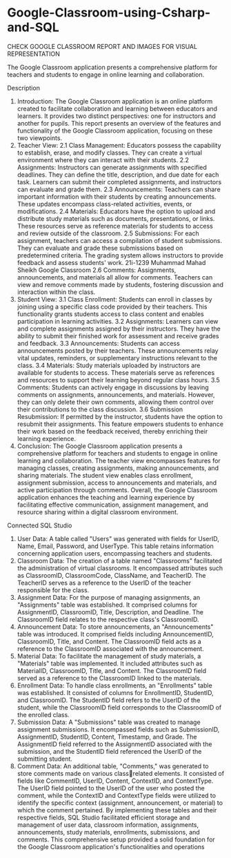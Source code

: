 # Google-Classroom-using-Csharp-and-SQL

CHECK GOOGLE CLASSROOM REPORT AND IMAGES FOR VISUAL REPRESENTATION

The Google Classroom application presents a comprehensive platform for teachers and  students to engage in online learning and collaboration.

Description
1. Introduction:
The Google Classroom application is an online platform created to facilitate collaboration and
learning between educators and learners. It provides two distinct perspectives: one for 
instructors and another for pupils. This report presents an overview of the features and 
functionality of the Google Classroom application, focusing on these two viewpoints.
2. Teacher View:
2.1 Class Management:
Educators possess the capability to establish, erase, and modify classes. They can create a 
virtual environment where they can interact with their students.
2.2 Assignments:
Instructors can generate assignments with specified deadlines. They can define the title, 
description, and due date for each task. Learners can submit their completed assignments, 
and instructors can evaluate and grade them.
2.3 Announcements:
Teachers can share important information with their students by creating announcements. 
These updates encompass class-related activities, events, or modifications.
2.4 Materials:
Educators have the option to upload and distribute study materials such as documents, 
presentations, or links. These resources serve as reference materials for students to access 
and review outside of the classroom.
2.5 Submissions:
For each assignment, teachers can access a compilation of student submissions. They can 
evaluate and grade these submissions based on predetermined criteria. The grading system 
allows instructors to provide feedback and assess students' work.
21i-1239 Muhammad Mahad Sheikh Google Classroom
2.6 Comments:
Assignments, announcements, and materials all allow for comments. Teachers can view and 
remove comments made by students, fostering discussion and interaction within the class.
3. Student View:
3.1 Class Enrollment:
Students can enroll in classes by joining using a specific class code provided by their teachers. 
This functionality grants students access to class content and enables participation in 
learning activities.
3.2 Assignments:
Learners can view and complete assignments assigned by their instructors. They have the 
ability to submit their finished work for assessment and receive grades and feedback.
3.3 Announcements:
Students can access announcements posted by their teachers. These announcements relay 
vital updates, reminders, or supplementary instructions relevant to the class.
3.4 Materials:
Study materials uploaded by instructors are available for students to access. These materials 
serve as references and resources to support their learning beyond regular class hours.
3.5 Comments:
Students can actively engage in discussions by leaving comments on assignments, 
announcements, and materials. However, they can only delete their own comments, allowing 
them control over their contributions to the class discussion.
3.6 Submission Resubmission:
If permitted by the instructor, students have the option to resubmit their assignments. This 
feature empowers students to enhance their work based on the feedback received, thereby 
enriching their learning experience.
4. Conclusion:
The Google Classroom application presents a comprehensive platform for teachers and 
students to engage in online learning and collaboration. The teacher view encompasses 
features for managing classes, creating assignments, making announcements, and sharing 
materials. The student view enables class enrollment, assignment submission, access to 
announcements and materials, and active participation through comments. Overall, the 
Google Classroom application enhances the teaching and learning experience by facilitating 
effective communication, assignment management, and resource sharing within a digital 
classroom environment.



Connected SQL Studio
1. User Data:
A table called "Users" was generated with fields for UserID, Name, Email, Password, and 
UserType. This table retains information concerning application users, encompassing 
teachers and students.
2. Classroom Data:
The creation of a table named "Classrooms" facilitated the administration of virtual 
classrooms. It encompassed attributes such as ClassroomID, ClassroomCode, ClassName, 
and TeacherID. The TeacherID serves as a reference to the UserID of the teacher responsible 
for the class.
3. Assignment Data:
For the purpose of managing assignments, an "Assignments" table was established. It 
comprised columns for AssignmentID, ClassroomID, Title, Description, and Deadline. The 
ClassroomID field relates to the respective class's ClassroomID.
4. Announcement Data:
To store announcements, an "Announcements" table was introduced. It comprised fields 
including AnnouncementID, ClassroomID, Title, and Content. The ClassroomID field acts as a 
reference to the ClassroomID associated with the announcement.
5. Material Data:
To facilitate the management of study materials, a "Materials" table was implemented. It 
included attributes such as MaterialID, ClassroomID, Title, and Content. The ClassroomID 
field served as a reference to the ClassroomID linked to the materials.
6. Enrollment Data:
To handle class enrollments, an "Enrollments" table was established. It consisted of columns 
for EnrollmentID, StudentID, and ClassroomID. The StudentID field refers to the UserID of 
the student, while the ClassroomID field corresponds to the ClassroomID of the enrolled 
class.
7. Submission Data:
A "Submissions" table was created to manage assignment submissions. It encompassed 
fields such as SubmissionID, AssignmentID, StudentID, Content, Timestamp, and Grade. The 
AssignmentID field referred to the AssignmentID associated with the submission, and the 
StudentID field referenced the UserID of the submitting student.
8. Comment Data:
An additional table, "Comments," was generated to store comments made on various classrelated elements. It consisted of fields like CommentID, UserID, Content, ContextID, and 
ContextType. The UserID field pointed to the UserID of the user who posted the comment, 
while the ContextID and ContextType fields were utilized to identify the specific context 
(assignment, announcement, or material) to which the comment pertained.
By implementing these tables and their respective fields, SQL Studio facilitated efficient 
storage and management of user data, classroom information, assignments, 
announcements, study materials, enrollments, submissions, and comments. This 
comprehensive setup provided a solid foundation for the Google Classroom application's 
functionalities and operations
